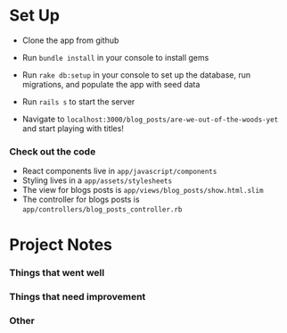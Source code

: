 # Set Up

* Clone the app from github

* Run `bundle install` in your console to install gems

* Run `rake db:setup` in your console to set up the database, run migrations, and populate the app with seed data

* Run `rails s` to start the server

* Navigate to `localhost:3000/blog_posts/are-we-out-of-the-woods-yet` and start playing with titles!

### Check out the code

* React components live in `app/javascript/components`
* Styling lives in a `app/assets/stylesheets`
* The view for blogs posts is `app/views/blog_posts/show.html.slim`
* The controller for blogs posts is `app/controllers/blog_posts_controller.rb`

# Project Notes

### Things that went well

### Things that need improvement

### Other
